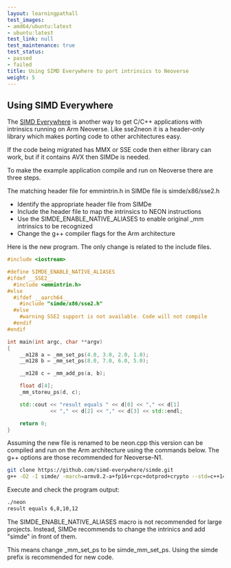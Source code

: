 ```yaml
---
layout: learningpathall
test_images:
- amd64/ubuntu:latest
- ubuntu:latest
test_link: null
test_maintenance: true
test_status:
- passed
- failed
title: Using SIMD Everywhere to port intrinsics to Neoverse
weight: 5
---
```


## Using SIMD Everywhere

The [SIMD Everywhere](https://github.com/simd-everywhere/simde) is another way to get C/C++ applications with intrinsics running on Arm Neoverse. Like sse2neon it is a header-only library which makes porting code to other architectures easy. 

If the code being migrated has MMX or SSE code then either library can work, but if it contains AVX then SIMDe is needed. 

To make the example application compile and run on Neoverse there are three steps.

The matching header file for emmintrin.h in SIMDe file is simde/x86/sse2.h

- Identify the appropriate header file from SIMDe 
- Include the header file to map the intrinsics to NEON instructions 
- Use the SIMDE_ENABLE_NATIVE_ALIASES to enable original _mm intrinsics to be recognized
- Change the g++ compiler flags for the Arm architecture

Here is the new program. The only change is related to the include files.

```cpp { file_name="neon.cpp" }
#include <iostream>

#define SIMDE_ENABLE_NATIVE_ALIASES
#ifdef __SSE2__
  #include <emmintrin.h>
#else
  #ifdef __aarch64__
    #include "simde/x86/sse2.h"
  #else
    #warning SSE2 support is not available. Code will not compile
  #endif
#endif

int main(int argc, char **argv)
{
    __m128 a = _mm_set_ps(4.0, 3.0, 2.0, 1.0);
    __m128 b = _mm_set_ps(8.0, 7.0, 6.0, 5.0);

    __m128 c = _mm_add_ps(a, b);

    float d[4];
    _mm_storeu_ps(d, c);

    std::cout << "result equals " << d[0] << "," << d[1]
              << "," << d[2] << "," << d[3] << std::endl;

    return 0;
}

```

Assuming the new file is renamed to be neon.cpp this version can be compiled and run on the Arm architecture using the commands below. The g++ options are those recommended for Neoverse-N1.

```bash { target="ubuntu:latest" }
git clone https://github.com/simd-everywhere/simde.git
g++ -O2 -I simde/ -march=armv8.2-a+fp16+rcpc+dotprod+crypto --std=c++14 neon.cpp -o neon
```

Execute and check the program output:

```bash { target="ubuntu:latest"; command_line="user@localhost | 2" }
./neon
result equals 6,8,10,12
```

The SIMDE_ENABLE_NATIVE_ALIASES macro is not recommended for large projects. Instead, SIMDe recommends to change the intrinics and add "simde" in front of them.

This means change _mm_set_ps to be simde_mm_set_ps. Using the simde prefix is recommended for new code.



